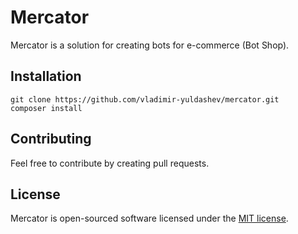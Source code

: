 # Mercator

Mercator is a solution for creating bots for e-commerce (Bot Shop).

## Installation

    git clone https://github.com/vladimir-yuldashev/mercator.git
    composer install

## Contributing

Feel free to contribute by creating pull requests.

## License

Mercator is open-sourced software licensed under the [MIT license](http://opensource.org/licenses/MIT).
